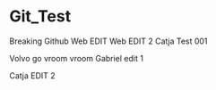 # Git_Test
Breaking Github
Web EDIT
Web EDIT 2
Catja Test 001

Volvo go vroom vroom
Gabriel edit 1

Catja EDIT 2